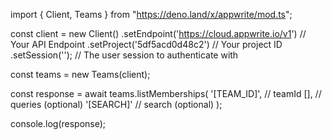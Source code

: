 import { Client, Teams } from "https://deno.land/x/appwrite/mod.ts";

const client = new Client()
    .setEndpoint('https://cloud.appwrite.io/v1') // Your API Endpoint
    .setProject('5df5acd0d48c2') // Your project ID
    .setSession(''); // The user session to authenticate with

const teams = new Teams(client);

const response = await teams.listMemberships(
    '[TEAM_ID]', // teamId
    [], // queries (optional)
    '[SEARCH]' // search (optional)
);

console.log(response);
